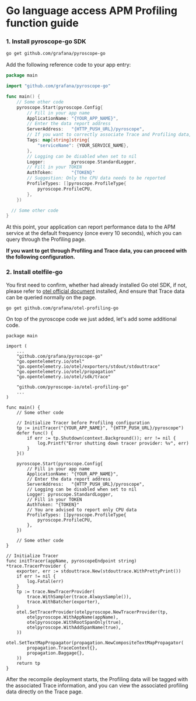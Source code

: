# Go language access  APM Profiling function guide



### 1. Install pyroscope-go SDK


```bash
go get github.com/grafana/pyroscope-go
```

Add the following reference code to your app entry:

```go
package main

import "github.com/grafana/pyroscope-go"

func main() {
	// Some other code
	pyroscope.Start(pyroscope.Config{
		// Fill in your app name
		ApplicationName: "{YOUR_APP_NAME}",
		// Enter the data report address
		ServerAddress:   "{HTTP_PUSH_URL}/pyroscope",
		// If you want to correctly associate Trace and Profiling data, you need to be consistent with the contents of the service field in trace
		Tags: map[string]string{
    		"serviceName": {YOUR_SERVICE_NAME},
		},
		// Logging can be disabled when set to nil
		Logger:          pyroscope.StandardLogger,
		// Fill in your TOKEN
		AuthToken:       "{TOKEN}"
		// Suggestion: Only the CPU data needs to be reported
		ProfileTypes: []pyroscope.ProfileType{
			pyroscope.ProfileCPU,
		},
	})

  // Some other code
}
```
At this point, your application can report performance data to the APM service at the default frequency (once every 10 seconds), which you can query through the Profiling page.

**If you want to get through Profiling and Trace data, you can proceed with the following configuration.**

### 2. Install otelfile-go

You first need to confirm, whether had already installed Go otel SDK, if not, please refer to [otel official document](https://opentelemetry.io/docs/instrumentation/go/getting-started/) installed, And ensure that Trace data can be queried normally on the page.

```
go get github.com/grafana/otel-profiling-go
```
On top of the pyroscope code we just added, let's add some additional code.


```
package main

import (
	...
	"github.com/grafana/pyroscope-go"
	"go.opentelemetry.io/otel"
	"go.opentelemetry.io/otel/exporters/stdout/stdouttrace"
	"go.opentelemetry.io/otel/propagation"
	"go.opentelemetry.io/otel/sdk/trace"
	
	"github.com/pyroscope-io/otel-profiling-go"
	...
)

func main() {
	// Some other code

	// Initialize Tracer before Profiling configuration
	tp := initTracer("{YOUR_APP_NAME}", "{HTTP_PUSH_URL}/pyroscope")
	defer func() {
		if err := tp.Shutdown(context.Background()); err != nil {
			log.Printf("Error shutting down tracer provider: %v", err)
		}
	}()

	pyroscope.Start(pyroscope.Config{
		// Fill in your app name
		ApplicationName: "{YOUR_APP_NAME}",
		// Enter the data report address
		ServerAddress:   "{HTTP_PUSH_URL}/pyroscope",
		// Logging can be disabled when set to nil
		Logger: pyroscope.StandardLogger,
		// Fill in your TOKEN
		AuthToken: "{TOKEN}"
		// You are advised to report only CPU data
		ProfileTypes: []pyroscope.ProfileType{
			pyroscope.ProfileCPU,
		},
	})

	// Some other code
}

// Initialize Tracer
func initTracer(appName, pyroscopeEndpoint string) *trace.TracerProvider {
	exporter, err := stdouttrace.New(stdouttrace.WithPrettyPrint())
	if err != nil {
		log.Fatal(err)
	}
	tp := trace.NewTracerProvider(
		trace.WithSampler(trace.AlwaysSample()),
		trace.WithBatcher(exporter),
	)
	otel.SetTracerProvider(otelpyroscope.NewTracerProvider(tp,
		otelpyroscope.WithAppName(appName),
		otelpyroscope.WithRootSpanOnly(true),
		otelpyroscope.WithAddSpanName(true),
	))
	otel.SetTextMapPropagator(propagation.NewCompositeTextMapPropagator(
		propagation.TraceContext{},
		propagation.Baggage{},
	))
	return tp
}
```
After the recompile deployment starts, the Profiling data will be tagged with the associated Trace information, and you can view the associated profiling data directly on the Trace page.